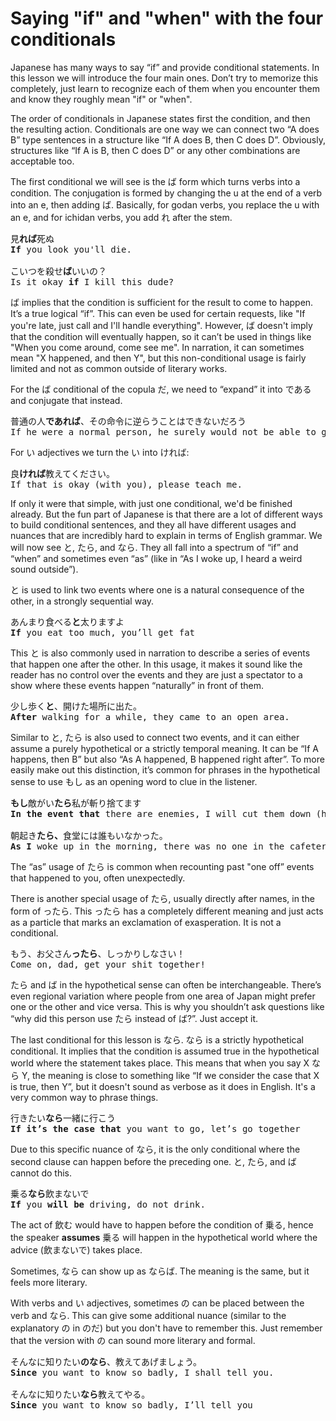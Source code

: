 # Saying "if" and "when" with the four conditionals

Japanese has many ways to say “if” and provide conditional statements. In this lesson we will introduce the four main ones. Don’t try to memorize this completely, just learn to recognize each of them when you encounter them and know they roughly mean "if" or "when". 

The order of conditionals in Japanese states first the condition, and then the resulting action. Conditionals are one way we can connect two “A does B” type sentences in a structure like “If A does B, then C does D”. Obviously, structures like “If A is B, then C does D” or any other combinations are acceptable too.

The first conditional we will see is the ば form which turns verbs into a condition. The conjugation is formed by changing the u at the end of a verb into an e, then adding ば. Basically, for godan verbs, you replace the u with an e, and for ichidan verbs, you add れ after the stem.

<pre>
見<b>れば</b>死ぬ
<b>If</b> you look you'll die.

こいつを殺せ<b>ば</b>いいの？
Is it okay <b>if</b> I kill this dude?
</pre>

ば implies that the condition is sufficient for the result to come to happen. It’s a true logical “if”. This can even be used for certain requests, like "If you're late, just call and I'll handle everything". However, ば doesn't imply that the condition will eventually happen, so it can’t be used in things like "When you come around, come see me". In narration, it can sometimes mean "X happened, and then Y", but this non-conditional usage is fairly limited and not as common outside of literary works. 

For the ば conditional of the copula だ, we need to “expand” it into である and conjugate that instead.

<pre>
普通の人<b>であれば</b>、その命令に逆らうことはできないだろう
If he were a normal person, he surely would not be able to go against that order.
</pre>

For い adjectives we turn the い into ければ:

<pre>
良<b>ければ</b>教えてください。
If that is okay (with you), please teach me.
</pre>

If only it were that simple, with just one conditional, we'd be finished already. But the fun part of Japanese is that there are a lot of different ways to build conditional sentences, and they all have different usages and nuances that are incredibly hard to explain in terms of English grammar. We will now see と, たら, and なら. They all fall into a spectrum of “if” and “when” and sometimes even “as” (like in “As I woke up, I heard a weird sound outside”). 

と is used to link two events where one is a natural consequence of the other, in a strongly sequential way.

<pre>
あんまり食べる<b>と</b>太りますよ
<b>If</b> you eat too much, you’ll get fat
</pre>

This と is also commonly used in narration to describe a series of events that happen one after the other. In this usage, it makes it sound like the reader has no control over the events and they are just a spectator to a show where these events happen “naturally” in front of them.

<pre>
少し歩く<b>と</b>、開けた場所に出た。
<b>After</b> walking for a while, they came to an open area.
</pre>

Similar to と, たら is also used to connect two events, and it can either assume a purely hypothetical or a strictly temporal meaning. It can be “If A happens, then B” but also “As A happened, B happened right after”. To more easily make out this distinction, it’s common for phrases in the hypothetical sense to use もし as an opening word to clue in the listener.

<pre>
<b>もし</b>敵がい<b>たら</b>私が斬り捨てます
<b>In the event that</b> there are enemies, I will cut them down (hypothetical)

朝起き<b>たら、</b>食堂には誰もいなかった。
<b>As I</b> woke up in the morning, there was no one in the cafeteria.
</pre>

The “as” usage of たら is common when recounting past "one off” events that happened to you, often unexpectedly.

There is another special usage of たら, usually directly after names, in the form of ったら. This ったら has a completely different meaning and just acts as a particle that marks an exclamation of exasperation. It is not a conditional.

<pre>
もう、お父さん<b>ったら</b>、しっかりしなさい！
Come on, dad, get your shit together!
</pre>

たら and ば in the hypothetical sense can often be interchangeable. There’s even regional variation where people from one area of Japan might prefer one or the other and vice versa. This is why you shouldn’t ask questions like “why did this person use たら instead of ば?”. Just accept it.

The last conditional for this lesson is なら. なら is a strictly hypothetical conditional. It implies that the condition is assumed true in the hypothetical world where the statement takes place.
This means that when you say X なら Y, the meaning is close to something like “If we consider the case that X is true, then Y”, but it doesn't sound as verbose as it does in English. It's a very common way to phrase things.

<pre>
行きたい<b>なら</b>一緒に行こう
<b>If it’s the case that</b> you want to go, let’s go together
</pre>

Due to this specific nuance of なら, it is the only conditional where the second clause can happen before the preceding one. と, たら, and ば cannot do this.

<pre>
乗る<b>なら</b>飲まないで
<b>If</b> you <b>will be</b> driving, do not drink.
</pre>

The act of 飲む would have to happen before the condition of 乗る, hence the speaker **assumes** 乗る will happen in the hypothetical world where the advice (飲まないで) takes place.

Sometimes, なら can show up as ならば. The meaning is the same, but it feels more literary.

With verbs and い adjectives, sometimes の can be placed between the verb and なら. This can give some additional nuance (similar to the explanatory の in のだ) but you don't have to remember this. Just remember that the version with の can sound more literary and formal.

<pre>
そんなに知りたい<b>のなら</b>、教えてあげましょう。
<b>Since</b> you want to know so badly, I shall tell you.

そんなに知りたい<b>なら</b>教えてやる。
<b>Since</b> you want to know so badly, I’ll tell you
</pre>